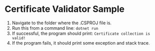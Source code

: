 # Certificate Validator Sample
1. Navigate to the folder where the .CSPROJ file is.
2. Run this from a command line: `dotnet run`
3. If successful, the program should print: `Certificate collection is valid!`
4. If the program fails, it should print some exception and stack trace.
